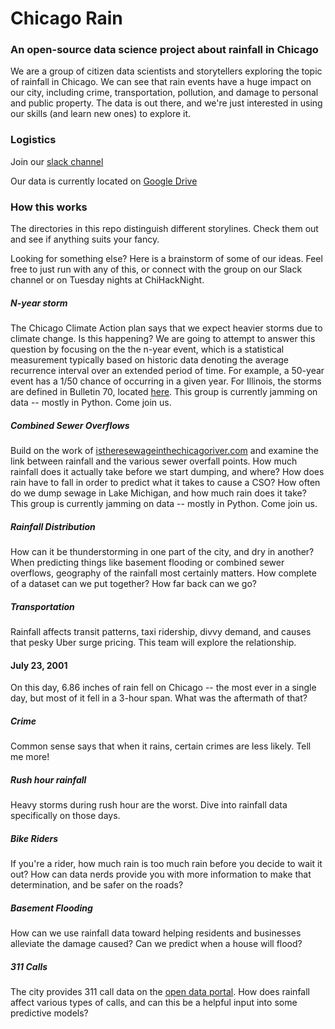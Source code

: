 # Chicago Rain
### An open-source data science project about rainfall in Chicago

We are a group of citizen data scientists and storytellers exploring the topic of rainfall in Chicago.  We can see that rain events have a huge impact on our city, including crime, transportation, pollution, and damage to personal and public property.  The data is out there, and we're just interested in using our skills (and learn new ones) to explore it.

### Logistics
Join our [slack channel](https://chihacknight.slack.com/messages/chicago-rain)

Our data is currently located on [Google Drive](https://drive.google.com/folderview?id=0B_QE7itsD1z8Qi1BY2RWU1FRaE0&usp=sharing)

### How this works
The directories in this repo distinguish different storylines.  Check them out and see if anything suits your fancy.

Looking for something else?  Here is a brainstorm of some of our ideas.  Feel free to just run with any of this, or connect with the group on our Slack channel or on Tuesday nights at ChiHackNight.  

##### N-year storm
The Chicago Climate Action plan says that we expect heavier storms due to climate change.  Is this happening?  We are going to attempt to answer this question by focusing on the the n-year event, which is a statistical measurement typically based on historic data denoting the average recurrence interval over an extended period of time.  For example, a 50-year event has a 1/50 chance of occurring in a given year.  For Illinois, the storms are defined in Bulletin 70, located [here](http://www.isws.illinois.edu/atmos/statecli/RF/rf.htm).  This group is currently jamming on data -- mostly in Python.  Come join us.

##### Combined Sewer Overflows
Build on the work of [istheresewageinthechicagoriver.com](http://istheresewageinthechicagoriver.com) and examine the link between rainfall and the various sewer overfall points.  How much rainfall does it actually take before we start dumping, and where?  How does rain have to fall in order to predict what it takes to cause a CSO?  How often do we dump sewage in Lake Michigan, and how much rain does it take?  This group is currently jamming on data -- mostly in Python.  Come join us.

##### Rainfall Distribution
How can it be thunderstorming in one part of the city, and dry in another?  When predicting things like basement flooding or combined sewer overflows, geography of the rainfall most certainly matters.  How complete of a dataset can we put together?  How far back can we go?

##### Transportation
Rainfall affects transit patterns, taxi ridership, divvy demand, and causes that pesky Uber surge pricing.  This team will explore the relationship.

#### July 23, 2001
On this day, 6.86 inches of rain fell on Chicago -- the most ever in a single day, but most of it fell in a 3-hour span.  What was the aftermath of that?

##### Crime
Common sense says that when it rains, certain crimes are less likely.  Tell me more!

##### Rush hour rainfall
Heavy storms during rush hour are the worst.  Dive into rainfall data specifically on those days.

##### Bike Riders
If you're a rider, how much rain is too much rain before you decide to wait it out?  How can data nerds provide you with more information to make that determination, and be safer on the roads?

##### Basement Flooding
How can we use rainfall data toward helping residents and businesses alleviate the damage caused?  Can we predict when a house will flood?

##### 311 Calls
The city provides 311 call data on the [open data portal](http://data.cityofchicago.org).  How does rainfall affect various types of calls, and can this be a helpful input into some predictive models?
